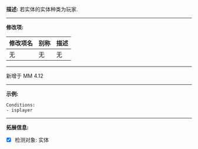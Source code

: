**描述:** 若实体的实体种类为玩家.

---

**修改项:**

| 修改项名  | 别称           | 描述                      |
| --------- | -------------- | ------------------------- |
| 无 | 无 | 无 |

---

新增于 MM 4.12

---

**示例:**

```
Conditions:
- isplayer
```

---

**拓展信息:**

- [x] 检测对象: 实体